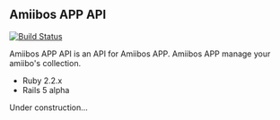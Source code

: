 ## Amiibos APP API

[![Build Status](https://travis-ci.org/stephanngamedev/amiibos_app_api.svg?branch=master)](https://travis-ci.org/stephanngamedev/amiibos_app_api)

Amiibos APP API is an API for Amiibos APP. 
Amiibos APP manage your amiibo's collection.

* Ruby 2.2.x
* Rails 5 alpha

Under construction...
